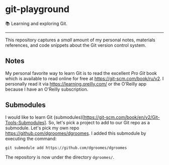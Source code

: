 # git-playground

📚 Learning and exploring Git.

---

This repository captures a _small_ amount of my personal notes, materials references, and code snippets about the Git
version control system.

## Notes

My personal favorite way to learn Git is to read the excellent _Pro Git_ book which is available to read online for free
at <https://git-scm.com/book/ru/v2>. I personally read it via <https://learning.oreilly.com/> or the O'Reilly app
because I have an O'Reilly subscription. 

## Submodules

I would like to learn Git (submodules)[https://git-scm.com/book/en/v2/Git-Tools-Submodules]. So, let's pick a project to
add to our Git repo as a submodule. Let's pick my own repo <https://github.com/dgroomes/dgroomes>. I added this
submodule by executing the command:

```
git submodule add https://github.com/dgroomes/dgroomes
``` 

The repository is now under the directory `dgroomes/`.
